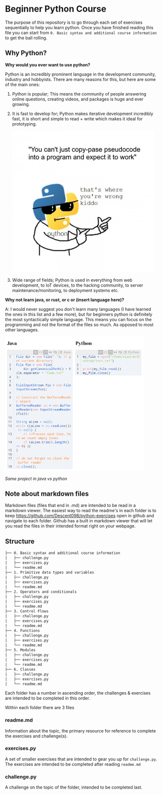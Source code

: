 # Beginner Python Course

The purpose of this repository is to go through each set of exercises sequentially to help you learn python. Once you have finished reading this file you can start from ```0. Basic syntax and additional course information``` to get the ball rolling.



## Why Python?

**Why would you ever want to use python?** 

Python is an incredibly prominent language in the development community, industry and hobbyists. There are many reasons for this, but here are some of the main ones:

1. Python is popular; This means the community of people answering online questions, creating videos, and packages is huge and ever growing.

2. It is fast to develop for; Python makes iterative development incredibly fast, it is short and simple to read + write which makes it ideal for prototyping.

    <img src="/Images/Memes/python-pseudocode.jpg" alt="python-pseudocode" style="zoom:67%;" />

3. Wide range of fields; Python is used in everything from web development, to IoT devices, to the hacking community, to server maintenance/monitoring, to deployment systems etc.



**Why not learn java, or rust, or c or (insert language here)?**

A: I would never suggest you don't learn many languages (I have learned the ones in this list and a few more), but for beginners python is definitely the most syntactically simple language. This means you can focus on the programming and not the format of the files so much. As opposed to most other languages.

<img src="/Images/java-bad.png" alt="java-bad" style="zoom:67%;" />

*Same project in java vs python*



## Note about markdown files

Markdown files (files that end in .md) are intended to be read in a markdown viewer. The easiest way to read the readme's in each folder is to keep https://github.com/Descent098/python-exercises open in github and navigate to each folder. Github has a built in markdown viewer that will let you read the files in their intended format right on your webpage.

## Structure

```
├── 0. Basic syntax and additional course information
|   ├── challenge.py
|   ├── exercises.py
|   └── readme.md
├── 1. Primitive data types and variables
|   ├── challenge.py
|   ├── exercises.py
|   └── readme.md
├── 2. Operators and conditionals
|   ├── challenge.py
|   ├── exercises.py
|   └── readme.md
├── 3. Control Flows
|   ├── challenge.py
|   ├── exercises.py
|   └── readme.md
├── 4. Functions
|   ├── challenge.py
|   ├── exercises.py
|   └── readme.md
├── 5. Modules
|   ├── challenge.py
|   ├── exercises.py
|   └── readme.md
├── 6. Classes
|   ├── challenge.py
|   ├── exercises.py
|   └── readme.md
```

Each folder has a number in ascending order, the challenges & exercises are intended to be completed in this order.

Within each folder there are 3 files

### readme.md

Information about the topic, the primary resource for reference to complete the exercises and challenge(s). 

### exercises.py

A set of smaller exercises that are intended to gear you up for ```challenge.py```. The exercises are intended to be completed after reading ```readme.md```

### challenge.py

A challenge on the topic of the folder, intended to be completed last.

